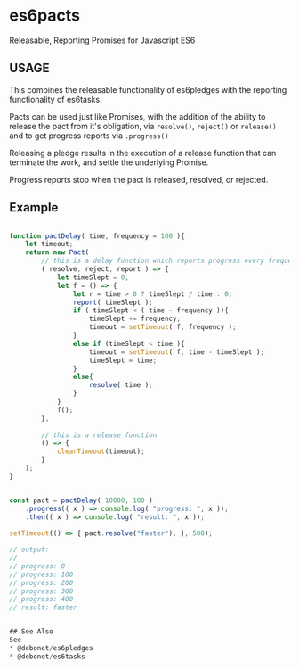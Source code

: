 # es6pacts

Releasable, Reporting Promises for Javascript ES6

## USAGE

This combines the releasable functionality of es6pledges with the
reporting functionality of es6tasks.


Pacts can be used just like Promises, with the addition of 
the ability to release the pact from it's obligation, via 
`resolve()`, `reject()` or `release()` and to get progress 
reports via `.progress()`

Releasing a pledge results in the execution of a release function 
that can terminate the work, and settle the underlying Promise.

Progress reports stop when the pact is released, resolved, or rejected.


## Example

```javascript

function pactDelay( time, frequency = 100 ){
	let timeout;
	return new Pact(
		// this is a delay function which reports progress every frequency milliseconds
		( resolve, reject, report ) => {
			let timeSlept = 0;
			let f = () => {
				let r = time > 0 ? timeSlept / time : 0;
				report( timeSlept );
				if ( timeSlept < ( time - frequency )){
					timeSlept += frequency;
					timeout = setTimeout( f, frequency );
				}
				else if (timeSlept < time ){
					timeout = setTimeout( f, time - timeSlept );
					timeSlept = time;
				}
				else{
					resolve( time );
				}
			}
			f();
		},
	
		// this is a release function 
		() => {
			clearTimeout(timeout);
		}
	);
}


const pact = pactDelay( 10000, 100 )
	.progress(( x ) => console.log( "progress: ", x ));
	.then(( x ) => console.log( "result: ", x ));
	
setTimeout(() => { pact.resolve("faster"); }, 500);

// output:
//
// progress: 0
// progress: 100
// progress: 200
// progress: 300
// progress: 400
// result: faster


## See Also
See 
* @debonet/es6pledges
* @debonet/es6tasks 




	
